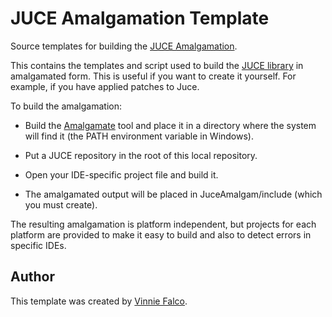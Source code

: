 # JUCE Amalgamation Template

Source templates for building the [JUCE Amalgamation][1].

This contains the templates and script used to build the [JUCE library][2] in
amalgamated form. This is useful if you want to create it yourself. For example,
if you have applied patches to Juce.

To build the amalgamation:

- Build the [Amalgamate][3] tool and place it in a directory where the system
  will find it (the PATH environment variable in Windows).

- Put a JUCE repository in the root of this local repository.

- Open your IDE-specific project file and build it.

- The amalgamated output  will be placed in JuceAmalgam/include
  (which you must create).

The resulting amalgamation is platform independent, but projects for each
platform are provided to make it easy to build and also to detect errors in
specific IDEs.

## Author

This template was created by [Vinnie Falco][3].

[1]: https://github.com/vinniefalco/JuceAmalgam "JuceAmalgam"
[2]: http://rawmaterialsoftware.com/juce.php "JUCE"
[3]: http://github.com/vinniefalco/Amalgamate "Amalgamate Tool"
[4]: http://vinniefalco.com "Vinnie Falco's Home Page"
